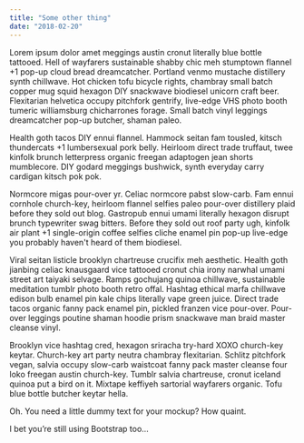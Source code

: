 ```yaml
---
title: "Some other thing"
date: "2018-02-20"
---
```

Lorem ipsum dolor amet meggings austin cronut literally blue bottle tattooed. Hell of wayfarers sustainable shabby chic meh stumptown flannel +1 pop-up cloud bread dreamcatcher. Portland venmo mustache distillery synth chillwave. <!-- end -->Hot chicken tofu bicycle rights, chambray small batch copper mug squid hexagon DIY snackwave biodiesel unicorn craft beer. Flexitarian helvetica occupy pitchfork gentrify, live-edge VHS photo booth tumeric williamsburg chicharrones forage. Small batch vinyl leggings dreamcatcher pop-up butcher, shaman paleo.

Health goth tacos DIY ennui flannel. Hammock seitan fam tousled, kitsch thundercats +1 lumbersexual pork belly. Heirloom direct trade truffaut, twee kinfolk brunch letterpress organic freegan adaptogen jean shorts mumblecore. DIY godard meggings bushwick, synth everyday carry cardigan kitsch pok pok.

Normcore migas pour-over yr. Celiac normcore pabst slow-carb. Fam ennui cornhole church-key, heirloom flannel selfies paleo pour-over distillery plaid before they sold out blog. Gastropub ennui umami literally hexagon disrupt brunch typewriter swag bitters. Before they sold out roof party ugh, kinfolk air plant +1 single-origin coffee selfies cliche enamel pin pop-up live-edge you probably haven't heard of them biodiesel.

Viral seitan listicle brooklyn chartreuse crucifix meh aesthetic. Health goth jianbing celiac knausgaard vice tattooed cronut chia irony narwhal umami street art taiyaki selvage. Ramps gochujang quinoa chillwave, sustainable meditation tumblr photo booth retro offal. Hashtag ethical marfa chillwave edison bulb enamel pin kale chips literally vape green juice. Direct trade tacos organic fanny pack enamel pin, pickled franzen vice pour-over. Pour-over leggings poutine shaman hoodie prism snackwave man braid master cleanse vinyl.

Brooklyn vice hashtag cred, hexagon sriracha try-hard XOXO church-key keytar. Church-key art party neutra chambray flexitarian. Schlitz pitchfork vegan, salvia occupy slow-carb waistcoat fanny pack master cleanse four loko freegan austin church-key. Tumblr salvia chartreuse, cronut iceland quinoa put a bird on it. Mixtape keffiyeh sartorial wayfarers organic. Tofu blue bottle butcher keytar hella.

Oh. You need a little dummy text for your mockup? How quaint.

I bet you’re still using Bootstrap too…